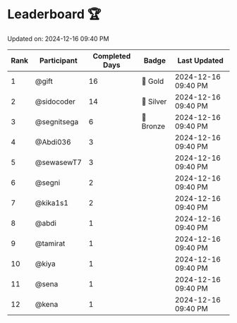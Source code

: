 # Leaderboard 🏆

Updated on: 2024-12-16 09:40 PM

| Rank | Participant       | Completed Days | Badge      | Last Updated         |
|------|-------------------|----------------|------------|----------------------|
| 1    | @gift             | 16             | 🏅 Gold     | 2024-12-16 09:40 PM |
| 2    | @sidocoder        | 14             | 🥈 Silver   | 2024-12-16 09:40 PM |
| 3    | @segnitsega       | 6              | 🥉 Bronze   | 2024-12-16 09:40 PM |
| 4    | @Abdi036          | 3              |            | 2024-12-16 09:40 PM |
| 5    | @sewasewT7        | 3              |            | 2024-12-16 09:40 PM |
| 6    | @segni            | 2              |            | 2024-12-16 09:40 PM |
| 7    | @kika1s1          | 2              |            | 2024-12-16 09:40 PM |
| 8    | @abdi             | 1              |            | 2024-12-16 09:40 PM |
| 9    | @tamirat          | 1              |            | 2024-12-16 09:40 PM |
| 10   | @kiya             | 1              |            | 2024-12-16 09:40 PM |
| 11   | @sena             | 1              |            | 2024-12-16 09:40 PM |
| 12   | @kena             | 1              |            | 2024-12-16 09:40 PM |
